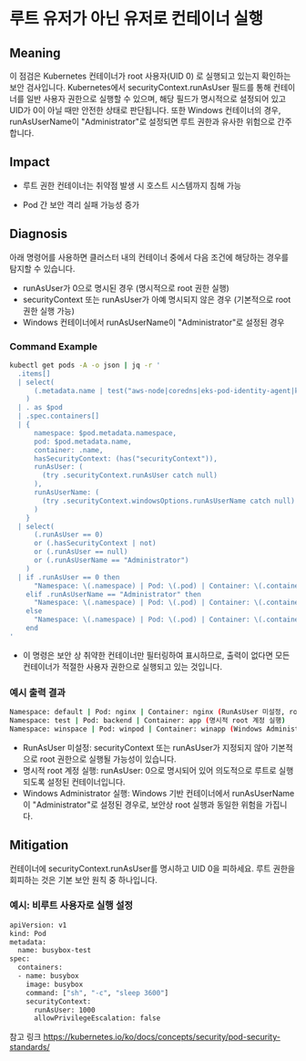 # **루트 유저가 아닌 유저로 컨테이너 실행**

## **Meaning**
이 점검은 Kubernetes 컨테이너가 root 사용자(UID 0) 로 실행되고 있는지 확인하는 보안 검사입니다.
Kubernetes에서 securityContext.runAsUser 필드를 통해 컨테이너를 일반 사용자 권한으로 실행할 수 있으며, 해당 필드가 명시적으로 설정되어 있고 UID가 0이 아닐 때만 안전한 상태로 판단됩니다.
또한 Windows 컨테이너의 경우, runAsUserName이 "Administrator"로 설정되면 루트 권한과 유사한 위험으로 간주합니다.

## **Impact**
- 루트 권한 컨테이너는 취약점 발생 시 호스트 시스템까지 침해 가능

- Pod 간 보안 격리 실패 가능성 증가


## **Diagnosis**
아래 명령어를 사용하면 클러스터 내의 컨테이너 중에서 다음 조건에 해당하는 경우를 탐지할 수 있습니다.
- runAsUser가 0으로 명시된 경우 (명시적으로 root 권한 실행)
- securityContext 또는 runAsUser가 아예 명시되지 않은 경우 (기본적으로 root 권한 실행 가능)
- Windows 컨테이너에서 runAsUserName이 "Administrator"로 설정된 경우

### Command Example
```bash
kubectl get pods -A -o json | jq -r '
  .items[]
  | select(
      (.metadata.name | test("aws-node|coredns|eks-pod-identity-agent|kube-proxy") | not)
    )
  | . as $pod
  | .spec.containers[]
  | {
      namespace: $pod.metadata.namespace,
      pod: $pod.metadata.name,
      container: .name,
      hasSecurityContext: (has("securityContext")),
      runAsUser: (
        (try .securityContext.runAsUser catch null)
      ),
      runAsUserName: (
        (try .securityContext.windowsOptions.runAsUserName catch null)
      )
    }
  | select(
      (.runAsUser == 0)
      or (.hasSecurityContext | not)
      or (.runAsUser == null)
      or (.runAsUserName == "Administrator")
    )
  | if .runAsUser == 0 then
      "Namespace: \(.namespace) | Pod: \(.pod) | Container: \(.container) (명시적 root 계정 실행)"
    elif .runAsUserName == "Administrator" then
      "Namespace: \(.namespace) | Pod: \(.pod) | Container: \(.container) (Windows Administrator 실행)"
    else
      "Namespace: \(.namespace) | Pod: \(.pod) | Container: \(.container) (RunAsUser 미설정, root로 실행 가능성 존재)"
    end
'
```

- 이 명령은 보안 상 취약한 컨테이너만 필터링하여 표시하므로, 출력이 없다면 모든 컨테이너가 적절한 사용자 권한으로 실행되고 있는 것입니다.

### 예시 출력 결과
```bash
Namespace: default | Pod: nginx | Container: nginx (RunAsUser 미설정, root로 실행 가능성 존재)
Namespace: test | Pod: backend | Container: app (명시적 root 계정 실행)
Namespace: winspace | Pod: winpod | Container: winapp (Windows Administrator 실행)
```
- RunAsUser 미설정: securityContext 또는 runAsUser가 지정되지 않아 기본적으로 root 권한으로 실행될 가능성이 있습니다.
- 명시적 root 계정 실행: runAsUser: 0으로 명시되어 있어 의도적으로 루트로 실행되도록 설정된 컨테이너입니다.
- Windows Administrator 실행: Windows 기반 컨테이너에서 runAsUserName이 "Administrator"로 설정된 경우로, 보안상 root 실행과 동일한 위험을 가집니다.

## **Mitigation**
컨테이너에 securityContext.runAsUser를 명시하고 UID 0을 피하세요. 루트 권한을 회피하는 것은 기본 보안 원칙 중 하나입니다.

### 예시: 비루트 사용자로 실행 설정
```bash
apiVersion: v1
kind: Pod
metadata:
  name: busybox-test
spec:
  containers:
  - name: busybox
    image: busybox
    command: ["sh", "-c", "sleep 3600"]
    securityContext:
      runAsUser: 1000
      allowPrivilegeEscalation: false
```
참고 링크
https://kubernetes.io/ko/docs/concepts/security/pod-security-standards/